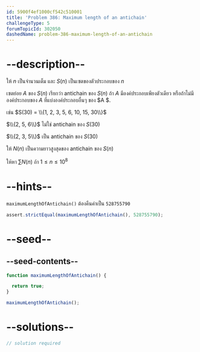 ```yaml
---
id: 5900f4ef1000cf542c510001
title: 'Problem 386: Maximum length of an antichain'
challengeType: 5
forumTopicId: 302050
dashedName: problem-386-maximum-length-of-an-antichain
---
```


# --description--

ให้ $n$ เป็นจำนวนเต็ม และ $S(n)$ เป็นเซตของตัวประกอบของ $n$

เซตย่อย $A$ ของ $S(n)$ เรียกว่า antichain ของ $S(n)$ ถ้า $A$ มีองค์ประกอบเพียงตัวเดียว หรือถ้าไม่มีองค์ประกอบของ $A$ ที่แบ่งองค์ประกอบอื่นๆ ของ $A $.

เช่น $S(30) = \\{1, 2, 3, 5, 6, 10, 15, 30\\}$

$\\{2, 5, 6\\}$ ไม่ใช่ antichain ของ $S(30)$

$\\{2, 3, 5\\}$ เป็น antichain ของ $S(30)$

ให้ $N(n)$ เป็นความยาวสูงสุดของ antichain ของ $S(n)$

ให้หา $\sum N(n)$ ถ้า $1 ≤ n ≤ {10}^8$

# --hints--

`maximumLengthOfAntichain()` ต้องคืนค่าเป็น `528755790`

```js
assert.strictEqual(maximumLengthOfAntichain(), 528755790);
```

# --seed--

## --seed-contents--

```js
function maximumLengthOfAntichain() {

  return true;
}

maximumLengthOfAntichain();
```

# --solutions--

```js
// solution required
```
